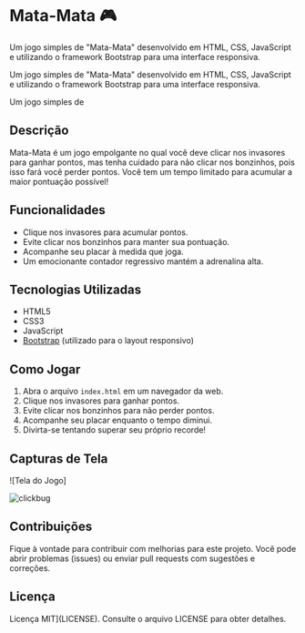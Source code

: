 # Mata-Mata 🎮

Um jogo simples de "Mata-Mata" desenvolvido em HTML, CSS, JavaScript e utilizando o framework Bootstrap para uma interface responsiva.

Um jogo simples de "Mata-Mata" desenvolvido em HTML, CSS, JavaScript e utilizando o framework Bootstrap para uma interface responsiva.

Um jogo simples de

## Descrição

Mata-Mata é um jogo empolgante no qual você deve clicar nos invasores para ganhar pontos, mas tenha cuidado para não clicar nos bonzinhos, pois isso fará você perder pontos. Você tem um tempo limitado para acumular a maior pontuação possível!


## Funcionalidades

- Clique nos invasores para acumular pontos.
- Evite clicar nos bonzinhos para manter sua pontuação.
- Acompanhe seu placar à medida que joga.
- Um emocionante contador regressivo mantém a adrenalina alta.

## Tecnologias Utilizadas

- HTML5
- CSS3
- JavaScript
- [Bootstrap](https://getbootstrap.com/) (utilizado para o layout responsivo)

## Como Jogar

1. Abra o arquivo `index.html` em um navegador da web.
2. Clique nos invasores para ganhar pontos.
3. Evite clicar nos bonzinhos para não perder pontos.
4. Acompanhe seu placar enquanto o tempo diminui.
5. Divirta-se tentando superar seu próprio recorde!

## Capturas de Tela

![Tela do Jogo]

![clickbug](https://user-images.githubusercontent.com/102436341/230503281-e5d42c2d-2f08-4adc-b70d-a4565e7d3492.png)

## Contribuições

Fique à vontade para contribuir com melhorias para este projeto. Você pode abrir problemas (issues) ou enviar pull requests com sugestões e correções.

## Licença

Licença MIT](LICENSE). Consulte o arquivo LICENSE para obter detalhes.
